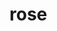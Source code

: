 # rose

[//]: # "ROSE - Research on Open SRv6 Ecosystem, from Host Stack and APIs to Cloud Infrastructures"




